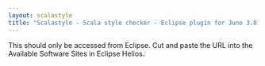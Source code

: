 ```yaml
---
layout: scalastyle
title: "Scalastyle - Scala style checker - Eclipse plugin for Juno 3.8 (dev branch master)"
---
```


This should only be accessed from Eclipse. Cut and paste the URL into the Available Software Sites in Eclipse Helios.
